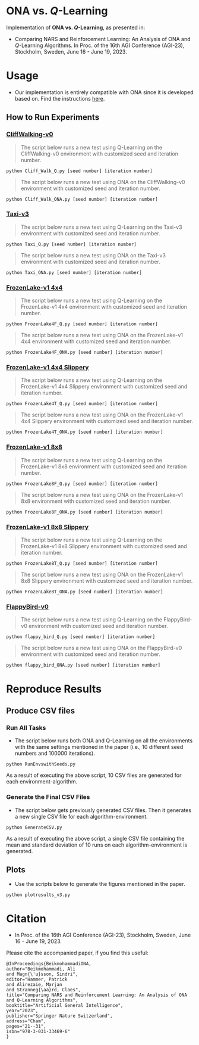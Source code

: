 # ONA vs. $Q$-Learning
Implementation of **ONA vs. $Q$-Learning**, as presented in:
* Comparing NARS and Reinforcement Learning: An Analysis of ONA and $Q$-Learning Algorithms. In Proc. of the 16th AGI Conference (AGI-23), Stockholm, Sweden, June 16 - June 19, 2023.


# Usage
* Our implementation is entirely compatible with ONA since it is developed based on. Find the instructions [here](https://github.com/opennars/OpenNARS-for-Applications).

## How to Run Experiments
### [CliffWalking-v0](https://gymnasium.farama.org/environments/toy_text/cliff_walking/)
> The script below runs a new test using Q-Learning on the CliffWalking-v0 environment with customized seed and iteration number.
```
python Cliff_Walk_Q.py [seed number] [iteration number]
```
> The script below runs a new test using ONA on the CliffWalking-v0 environment with customized seed and iteration number.
```
python Cliff_Walk_ONA.py [seed number] [iteration number]
```
### [Taxi-v3](https://gymnasium.farama.org/environments/toy_text/taxi/)
> The script below runs a new test using Q-Learning on the Taxi-v3 environment with customized seed and iteration number.
```
python Taxi_Q.py [seed number] [iteration number]
```
> The script below runs a new test using ONA on the Taxi-v3 environment with customized seed and iteration number.
```
python Taxi_ONA.py [seed number] [iteration number]
```
### [FrozenLake-v1 4x4](https://gymnasium.farama.org/environments/toy_text/frozen_lake/)
> The script below runs a new test using Q-Learning on the FrozenLake-v1 4x4 environment with customized seed and iteration number.
```
python FrozenLake4F_Q.py [seed number] [iteration number]
```
> The script below runs a new test using ONA on the FrozenLake-v1 4x4 environment with customized seed and iteration number.
```
python FrozenLake4F_ONA.py [seed number] [iteration number]
```
### [FrozenLake-v1 4x4 Slippery](https://gymnasium.farama.org/environments/toy_text/frozen_lake/)
> The script below runs a new test using Q-Learning on the FrozenLake-v1 4x4 Slippery environment with customized seed and iteration number.
```
python FrozenLake4T_Q.py [seed number] [iteration number]
```
> The script below runs a new test using ONA on the FrozenLake-v1 4x4 Slippery environment with customized seed and iteration number.
```
python FrozenLake4T_ONA.py [seed number] [iteration number]
```
### [FrozenLake-v1 8x8](https://gymnasium.farama.org/environments/toy_text/frozen_lake/)
> The script below runs a new test using Q-Learning on the FrozenLake-v1 8x8 environment with customized seed and iteration number.
```
python FrozenLake8F_Q.py [seed number] [iteration number]
```
> The script below runs a new test using ONA on the FrozenLake-v1 8x8 environment with customized seed and iteration number.
```
python FrozenLake8F_ONA.py [seed number] [iteration number]
```
### [FrozenLake-v1 8x8 Slippery](https://gymnasium.farama.org/environments/toy_text/frozen_lake/)
> The script below runs a new test using Q-Learning on the FrozenLake-v1 8x8 Slippery environment with customized seed and iteration number.
```
python FrozenLake8T_Q.py [seed number] [iteration number]
```
> The script below runs a new test using ONA on the FrozenLake-v1 8x8 Slippery environment with customized seed and iteration number.
```
python FrozenLake8T_ONA.py [seed number] [iteration number]
```
### [FlappyBird-v0](https://github.com/Talendar/flappy-bird-gym)
> The script below runs a new test using Q-Learning on the FlappyBird-v0 environment with customized seed and iteration number.
```
python flappy_bird_Q.py [seed number] [iteration number]
```
> The script below runs a new test using ONA on the FlappyBird-v0 environment with customized seed and iteration number.
```
python flappy_bird_ONA.py [seed number] [iteration number]
```
        
# Reproduce Results
## Produce CSV files
### Run All Tasks
* The script below runs both ONA and Q-Learning on all the environments with the same settings mentioned in the paper (i.e., 10 different seed numbers and 100000 iterations).
```
python RunEnvswithSeeds.py 
```
As a result of executing the above script, 10 CSV files are generated for each environment-algorithm.
### Generate the Final CSV Files
* The script below gets previously generated CSV files. Then it generates a new single CSV file for each algorithm-environment.
```
python GenerateCSV.py 
```
As a result of executing the above script, a single CSV file containing the mean and standard deviation of 10 runs on each algorithm-environment is generated.

## Plots
* Use the scripts below to generate the figures mentioned in the paper.
```
python plotresults_v3.py
```

# Citation
* In Proc. of the 16th AGI Conference (AGI-23), Stockholm, Sweden, June 16 - June 19, 2023.


Please cite the accompanied paper, if you find this useful:
```
@InProceedings{BeikmohammadiONA,
author="Beikmohammadi, Ali
and Magn{\'u}sson, Sindri",
editor="Hammer, Patrick
and Alirezaie, Marjan
and Stranneg{\aa}rd, Claes",
title="Comparing NARS and Reinforcement Learning: An Analysis of ONA and Q-Learning Algorithms",
booktitle="Artificial General Intelligence",
year="2023",
publisher="Springer Nature Switzerland",
address="Cham",
pages="21--31",
isbn="978-3-031-33469-6"
}
```
